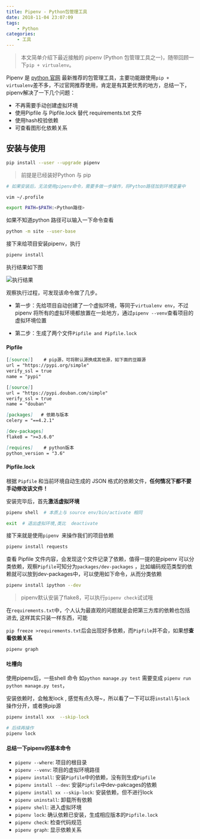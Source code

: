 ```yaml
---
title: Pipenv - Python包管理工具
date: 2018-11-04 23:07:09
tags:
    - Python
categories:
    - 工具
---
```

> 本文简单介绍下最近接触的 pipenv (Python 包管理工具之一)，随带回顾一下`pip + virtualenv`。



Pipenv  是 <a href='Python.org'>python 官网</a> 最新推荐的包管理工具，主要功能跟使用`pip + virtualenv`差不多，不过官网推荐使用，肯定是有其更优秀的地方，总结一下，pipenv解决了一下几个问题：

- 不再需要手动创建虚拟环境
- 使用Pipfile 与 Pipfile.lock 替代 requirements.txt 文件
- 使用hash校验依赖
- 可查看图形化依赖关系



## 安装与使用

```bash
pip install --user --upgrade pipenv
```

> 前提是已经装好Python 与 pip

<!-- more -->

```bash
# 如果安装后，无法使用pipenv命令，需要多做一步操作，将Python路径加到环境变量中

vim ~/.profile

export PATH=$PATH:<Python路径>
```

如果不知道python 路径可以输入一下命令查看

```bash
python -m site --user-base
```

接下来给项目安装pipenv，执行

```bash
pipenv install
```

执行结果如下图

![执行结果](http://picture.wzmmmmj.com/pipenv.png)

观察执行过程，可发现该命令做了几步。

- 第一步：先给项目自动创建了一个虚拟环境，等同于`virtualenv env`，不过pipenv 将所有的虚拟环境都放置在一处地方，通过`pipenv --venv`查看项目的虚拟环境位置

- 第二步：生成了两个文件`Pipfile and Pipfile.lock`


#### Pipfile

```markdown
[[source]]    # pip源，可将默认源换成其他源，如下面的豆瓣源
url = "https://pypi.org/simple"
verify_ssl = true
name = "pypi"

[[source]]
url = "https://pypi.douban.com/simple"
verify_ssl = true
name = "douban"

[packages]   # 依赖与版本
celery = "==4.2.1"

[dev-packages]
flake8 = ">=3.6.0"

[requires]    # python版本
python_version = "3.6"
```

#### Pipfile.lock

根据 `Pipfile` 和当前环境自动生成的 JSON 格式的依赖文件，**任何情况下都不要手动修改该文件！**


安装完毕后，首先**激活虚拟环境**

```bash
pipenv shell  # 本质上与 source env/bin/activate 相同

exit  # 退出虚拟环境,类比  deactivate
```

接下来就是使用`pipenv `来操作我们的项目依赖

```bash
pipenv install requests
```

查看 Pipfile 文件内容，会发现这个文件记录了依赖，值得一提的是pipenv 可以分类依赖，观察`Pipfile`可知分为`packages/dev-packages` ，比如编码规范类型的依赖就可以放到dev-packages中，可以使用如下命令，从而分类依赖

```bash
pipenv install ipython --dev
```

> pipenv默认安装了flake8，可以执行`pipenv check`试试哦


在`requirements.txt`中，个人认为最直观的问题就是会把第三方库的依赖也包括进去, 这样其实只装一样东西，可能

`pip freeze >requirements.txt`后会出现好多依赖，而`Pipfile`并不会，如果想**查看依赖关系**

```bash
pipenv graph
```

#### 吐槽向

使用pipenv后，一些shell 命令 如`python manage.py test` 需要变成 `pipenv run python manage.py test`，

安装依赖时，会触发lock , 感觉有点久呀~，所以看了一下可以将`install`与`lock`操作分开，或者换pip源

```bash
pipenv install xxx  --skip-lock

# 后续再操作
pipenv lock
```

#### 总结一下pipenv的基本命令

- `pipenv --where`:  项目的根目录
- `pipenv --venv`: 项目的虚拟环境路径
- `pipenv install`:  安装`Pipfile`中的依赖，没有则生成`Pipfile`
- `pipenv install --dev`:  安装`Pipfile`中dev-pakcages的依赖
- `pipenv install xx --skip-lock`: 安装依赖，但不进行lock
- `pipenv uninstall`: 卸载所有依赖
- `pipenv shell`: 进入虚拟环境
- `pipenv lock`: 确认依赖已安装，生成相应版本的`Pipfile.lock`
- `pipenv check`: 检查代码规范
- `pipenv graph`: 显示依赖关系
